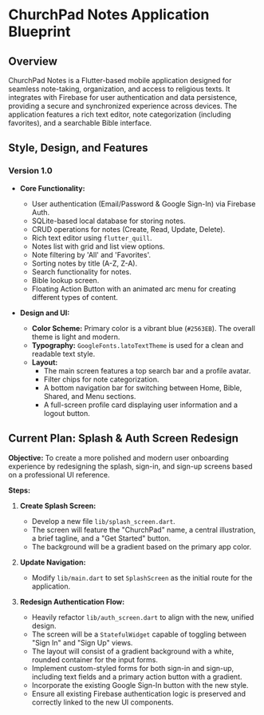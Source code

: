 # ChurchPad Notes Application Blueprint

## Overview

ChurchPad Notes is a Flutter-based mobile application designed for seamless note-taking, organization, and access to religious texts. It integrates with Firebase for user authentication and data persistence, providing a secure and synchronized experience across devices. The application features a rich text editor, note categorization (including favorites), and a searchable Bible interface.

## Style, Design, and Features

### Version 1.0

*   **Core Functionality:**
    *   User authentication (Email/Password & Google Sign-In) via Firebase Auth.
    *   SQLite-based local database for storing notes.
    *   CRUD operations for notes (Create, Read, Update, Delete).
    *   Rich text editor using `flutter_quill`.
    *   Notes list with grid and list view options.
    *   Note filtering by 'All' and 'Favorites'.
    *   Sorting notes by title (A-Z, Z-A).
    *   Search functionality for notes.
    *   Bible lookup screen.
    *   Floating Action Button with an animated arc menu for creating different types of content.

*   **Design and UI:**
    *   **Color Scheme:** Primary color is a vibrant blue (`#2563EB`). The overall theme is light and modern.
    *   **Typography:** `GoogleFonts.latoTextTheme` is used for a clean and readable text style.
    *   **Layout:**
        *   The main screen features a top search bar and a profile avatar.
        *   Filter chips for note categorization.
        *   A bottom navigation bar for switching between Home, Bible, Shared, and Menu sections.
        *   A full-screen profile card displaying user information and a logout button.

## Current Plan: Splash & Auth Screen Redesign

**Objective:** To create a more polished and modern user onboarding experience by redesigning the splash, sign-in, and sign-up screens based on a professional UI reference.

**Steps:**

1.  **Create Splash Screen:**
    *   Develop a new file `lib/splash_screen.dart`.
    *   The screen will feature the "ChurchPad" name, a central illustration, a brief tagline, and a "Get Started" button.
    *   The background will be a gradient based on the primary app color.

2.  **Update Navigation:**
    *   Modify `lib/main.dart` to set `SplashScreen` as the initial route for the application.

3.  **Redesign Authentication Flow:**
    *   Heavily refactor `lib/auth_screen.dart` to align with the new, unified design.
    *   The screen will be a `StatefulWidget` capable of toggling between "Sign In" and "Sign Up" views.
    *   The layout will consist of a gradient background with a white, rounded container for the input forms.
    *   Implement custom-styled forms for both sign-in and sign-up, including text fields and a primary action button with a gradient.
    *   Incorporate the existing Google Sign-In button with the new style.
    *   Ensure all existing Firebase authentication logic is preserved and correctly linked to the new UI components.
